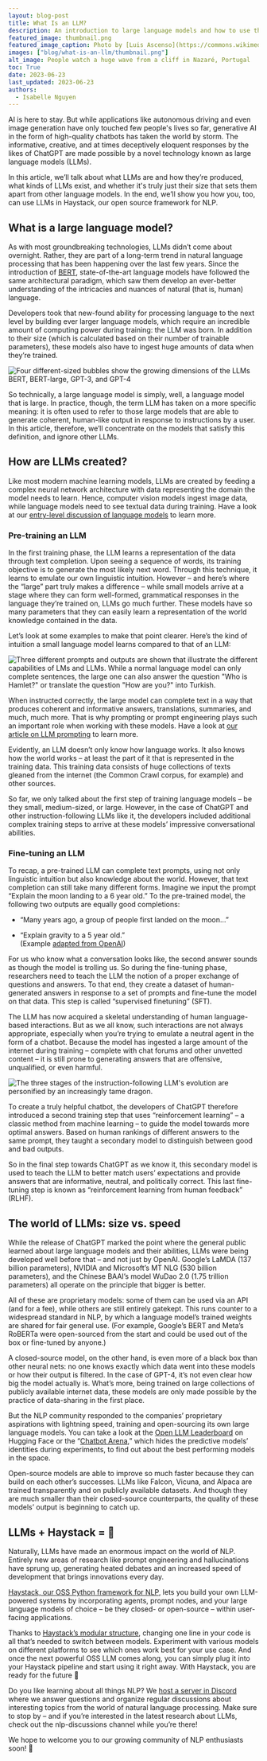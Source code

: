 ```yaml
---
layout: blog-post
title: What Is an LLM?
description: An introduction to large language models and how to use them
featured_image: thumbnail.png
featured_image_caption: Photo by [Luis Ascenso](https://commons.wikimedia.org/wiki/File:Praia_do_Norte_beach_-_High_waves_-_Nazar%C3%A9_-_Portugal_(27553300758).jpg)
images: ["blog/what-is-an-llm/thumbnail.png"]
alt_image: People watch a huge wave from a cliff in Nazaré, Portugal
toc: True
date: 2023-06-23
last_updated: 2023-06-23
authors:
  - Isabelle Nguyen
---
```


AI is here to stay. But while applications like autonomous driving and even image generation have only touched few people's lives so far, generative AI in the form of high-quality chatbots has taken the world by storm. The informative, creative, and at times deceptively eloquent responses by the likes of ChatGPT are made possible by a novel technology known as large language models (LLMs).

  

In this article, we’ll talk about what LLMs are and how they’re produced, what kinds of LLMs exist, and whether it's truly just their size that sets them apart from other language models. In the end, we’ll show you how you, too, can use LLMs in Haystack, our open source framework for NLP.

## What is a large language model?

As with most groundbreaking technologies, LLMs didn’t come about overnight. Rather, they are part of a long-term trend in natural language processing that has been happening over the last few years. Since the introduction of [BERT](https://haystack.deepset.ai/blog/the-definitive-guide-to-bertmodels), state-of-the-art language models have followed the same architectural paradigm, which saw them develop an ever-better understanding of the intricacies and nuances of natural (that is, human) language.

  

Developers took that new-found ability for processing language to the next level by building ever larger language models, which require an incredible amount of computing power during training: the LLM was born. In addition to their size (which is calculated based on their number of trainable parameters), these models also have to ingest huge amounts of data when they’re trained.

![Four different-sized bubbles show the growing dimensions of the LLMs BERT, BERT-large, GPT-3, and GPT-4](model-sizes.png "BERT has 110M parameters, BERT-large 336M. The largest GPT-3 model has 175B. The exact size of GPT-4, OpenAI’s latest LLM, is unknown, but it is estimated at above 1 trillion.")

So technically, a large language model is simply, well, a language model that is large. In practice, though, the term LLM has taken on a more specific meaning: it is often used to refer to those large models that are able to generate coherent, human-like output in response to instructions by a user. In this article, therefore, we’ll concentrate on the models that satisfy this definition, and ignore other LLMs.

## How are LLMs created?

Like most modern machine learning models, LLMs are created by feeding a complex neural network architecture with data representing the domain the model needs to learn. Hence, computer vision models ingest image data, while language models need to see textual data during training. Have a look at our [entry-level discussion of language models](https://haystack.deepset.ai/blog/what-is-a-language-model) to learn more.

### Pre-training an LLM

In the first training phase, the LLM learns a representation of the data through text completion. Upon seeing a sequence of words, its training objective is to generate the most likely next word. Through this technique, it learns to emulate our own linguistic intuition. However – and here’s where the “large” part truly makes a difference – while small models arrive at a stage where they can form well-formed, grammatical responses in the language they’re trained on, LLMs go much further. These models have so many parameters that they can easily learn a representation of the world knowledge contained in the data.

  

Let’s look at some examples to make that point clearer. Here’s the kind of intuition a small language model learns compared to that of an LLM:

![Three different prompts and outputs are shown that illustrate the different capabilities of LMs and LLMs. While a normal language model can only complete sentences, the large one can also answer the question "Who is Hamlet?" or translate the question "How are you?" into Turkish.](lm-vs-llm.png)

When instructed correctly, the large model can complete text in a way that produces coherent and informative answers, translations, summaries, and much, much more. That is why prompting or prompt engineering plays such an important role when working with these models. Have a look at [our article on LLM prompting](https://haystack.deepset.ai/blog/beginners-guide-to-llm-prompting/) to learn more.

  

Evidently, an LLM doesn’t only know how language works. It also knows how the world works – at least the part of it that is represented in the training data. This training data consists of huge collections of texts gleaned from the internet (the Common Crawl corpus, for example) and other sources.

  

So far, we only talked about the first step of training language models – be they small, medium-sized, or large. However, in the case of ChatGPT and other instruction-following LLMs like it, the developers included additional complex training steps to arrive at these models’ impressive conversational abilities.

### Fine-tuning an LLM

To recap, a pre-trained LLM can complete text prompts, using not only linguistic intuition but also knowledge about the world. However, that text completion can still take many different forms. Imagine we input the prompt “Explain the moon landing to a 6 year old.” To the pre-trained model, the following two outputs are equally good completions:

  

-   “Many years ago, a group of people first landed on the moon…”
    
-   “Explain gravity to a 5 year old.”  
    (Example [adapted from OpenAI](https://openai.com/research/instruction-following))
    

  

For us who know what a conversation looks like, the second answer sounds as though the model is trolling us. So during the fine-tuning phase, researchers need to teach the LLM the notion of a proper exchange of questions and answers. To that end, they create a dataset of human-generated answers in response to a set of prompts and fine-tune the model on that data. This step is called “supervised finetuning” (SFT).

  

The LLM has now acquired a skeletal understanding of human language-based interactions. But as we all know, such interactions are not always appropriate, especially when you’re trying to emulate a neutral agent in the form of a chatbot. Because the model has ingested a large amount of the internet during training – complete with chat forums and other unvetted content – it is still prone to generating answers that are offensive, unqualified, or even harmful.

![The three stages of the instruction-following LLM's evolution are personified by an increasingly tame dragon.](llm-evolution.png)

To create a truly helpful chatbot, the developers of ChatGPT therefore introduced a second training step that uses “reinforcement learning” – a classic method from machine learning – to guide the model towards more optimal answers. Based on human rankings of different answers to the same prompt, they taught a secondary model to distinguish between good and bad outputs.

  

So in the final step towards ChatGPT as we know it, this secondary model is used to teach the LLM to better match users’ expectations and provide answers that are informative, neutral, and politically correct. This last fine-tuning step is known as “reinforcement learning from human feedback” (RLHF).

## The world of LLMs: size vs. speed

While the release of ChatGPT marked the point where the general public learned about large language models and their abilities, LLMs were being developed well before that – and not just by OpenAI. Google’s LaMDA (137 billion parameters), NVIDIA and Microsoft’s MT NLG (530 billion parameters), and the Chinese BAAI’s model WuDao 2.0 (1.75 trillion parameters) all operate on the principle that bigger is better.

  

All of these are proprietary models: some of them can be used via an API (and for a fee), while others are still entirely gatekept. This runs counter to a widespread standard in NLP, by which a language model’s trained weights are shared for fair general use. (For example, Google’s BERT and Meta’s RoBERTa were open-sourced from the start and could be used out of the box or fine-tuned by anyone.)

  

A closed-source model, on the other hand, is even more of a black box than other neural nets: no one knows exactly which data went into these models or how their output is filtered. In the case of GPT-4, it’s not even clear how big the model actually is. What’s more, being trained on large collections of publicly available internet data, these models are only made possible by the practice of data-sharing in the first place.

  

But the NLP community responded to the companies’ proprietary aspirations with lightning speed, training and open-sourcing its own large language models. You can take a look at the [Open LLM Leaderboard](https://huggingface.co/spaces/HuggingFaceH4/open_llm_leaderboard) on Hugging Face or the “[Chatbot Arena](https://chat.lmsys.org/?arena),” which hides the predictive models’ identities during experiments, to find out about the best performing models in the space.

  

Open-source models are able to improve so much faster because they can build on each other’s successes. LLMs like Falcon, Vicuna, and Alpaca are trained transparently and on publicly available datasets. And though they are much smaller than their closed-source counterparts, the quality of these models’ output is beginning to catch up.

## LLMs + Haystack = 🚀

Naturally, LLMs have made an enormous impact on the world of NLP. Entirely new areas of research like prompt engineering and hallucinations have sprung up, generating heated debates and an increased speed of development that brings innovations every day.

  

[Haystack, our OSS Python framework for NLP](https://github.com/deepset-ai/haystack), lets you build your own LLM-powered systems by incorporating agents, prompt nodes, and your large language models of choice – be they closed- or open-source – within user-facing applications.

  

Thanks to [Haystack’s modular structure](https://docs.haystack.deepset.ai/docs), changing one line in your code is all that’s needed to switch between models. Experiment with various models on different platforms to see which ones work best for your use case. And once the next powerful OSS LLM comes along, you can simply plug it into your Haystack pipeline and start using it right away. With Haystack, you are ready for the future 🚀

  

Do you like learning about all things NLP? We [host a server in Discord](https://haystack.deepset.ai/community) where we answer questions and organize regular discussions about interesting topics from the world of natural language processing. Make sure to stop by – and if you’re interested in the latest research about LLMs, check out the nlp-discussions channel while you’re there!

  

We hope to welcome you to our growing community of NLP enthusiasts soon! 🙂